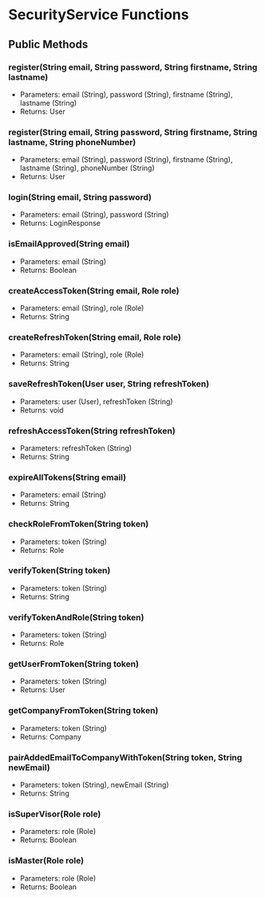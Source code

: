 # SecurityService Functions

## Public Methods

### register(String email, String password, String firstname, String lastname)
- Parameters: email (String), password (String), firstname (String), lastname (String)
- Returns: User

### register(String email, String password, String firstname, String lastname, String phoneNumber)
- Parameters: email (String), password (String), firstname (String), lastname (String), phoneNumber (String)
- Returns: User

### login(String email, String password)
- Parameters: email (String), password (String)
- Returns: LoginResponse

### isEmailApproved(String email)
- Parameters: email (String)
- Returns: Boolean

### createAccessToken(String email, Role role)
- Parameters: email (String), role (Role)
- Returns: String

### createRefreshToken(String email, Role role)
- Parameters: email (String), role (Role)
- Returns: String

### saveRefreshToken(User user, String refreshToken)
- Parameters: user (User), refreshToken (String)
- Returns: void

### refreshAccessToken(String refreshToken)
- Parameters: refreshToken (String)
- Returns: String

### expireAllTokens(String email)
- Parameters: email (String)
- Returns: String

### checkRoleFromToken(String token)
- Parameters: token (String)
- Returns: Role

### verifyToken(String token)
- Parameters: token (String)
- Returns: String

### verifyTokenAndRole(String token)
- Parameters: token (String)
- Returns: Role

### getUserFromToken(String token)
- Parameters: token (String)
- Returns: User

### getCompanyFromToken(String token)
- Parameters: token (String)
- Returns: Company

### pairAddedEmailToCompanyWithToken(String token, String newEmail)
- Parameters: token (String), newEmail (String)
- Returns: String

### isSuperVisor(Role role)
- Parameters: role (Role)
- Returns: Boolean

### isMaster(Role role)
- Parameters: role (Role)
- Returns: Boolean
